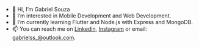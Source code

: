 - 👋 Hi, I’m Gabriel Souza
- 👀 I’m interested in Mobile Development and Web Development.
- 🌱 I’m currently learning Flutter and Node.js with Express and MongoDB.
- 📫 You can reach me on [Linkedin](https://www.linkedin.com/in/gabrielsouza007/), [Instagram](https://www.instagram.com/binhosouza/) or email: gabrielss_@outlook.com.

<!---
gsouza97/gsouza97 is a ✨ special ✨ repository because its `README.md` (this file) appears on your GitHub profile.
You can click the Preview link to take a look at your changes.
--->
